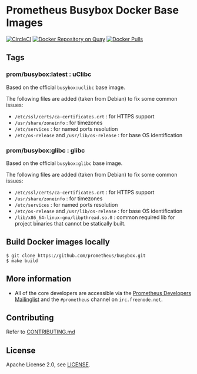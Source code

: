 # Prometheus Busybox Docker Base Images

[![CircleCI](https://circleci.com/gh/prometheus/busybox/tree/master.svg?style=shield)][circleci]
[![Docker Repository on Quay](https://quay.io/repository/prometheus/busybox/status)][quay]
[![Docker Pulls](https://img.shields.io/docker/pulls/prom/busybox.svg)][hub]

## Tags

### prom/busybox:latest : uClibc

Based on the official `busybox:uclibc` base image.

The following files are added (taken from Debian) to fix some common issues:

- `/etc/ssl/certs/ca-certificates.crt` : for HTTPS support
- `/usr/share/zoneinfo` : for timezones
- `/etc/services` : for named ports resolution
- `/etc/os-release` and `/usr/lib/os-release` : for base OS identification

### prom/busybox:glibc : glibc

Based on the official `busybox:glibc` base image.

The following files are added (taken from Debian) to fix some common issues:

- `/etc/ssl/certs/ca-certificates.crt` : for HTTPS support
- `/usr/share/zoneinfo` : for timezones
- `/etc/services` : for named ports resolution
- `/etc/os-release` and `/usr/lib/os-release` : for base OS identification
- `/lib/x86_64-linux-gnu/libpthread.so.0` : common required lib for project binaries that cannot be statically built.

## Build Docker images locally

```
$ git clone https://github.com/prometheus/busybox.git
$ make build
```

## More information

  * All of the core developers are accessible via the [Prometheus Developers Mailinglist](https://groups.google.com/forum/?fromgroups#!forum/prometheus-developers) and the `#prometheus` channel on `irc.freenode.net`.

## Contributing

Refer to [CONTRIBUTING.md](CONTRIBUTING.md)

## License

Apache License 2.0, see [LICENSE](LICENSE).


[circleci]: https://circleci.com/gh/prometheus/busybox
[hub]: https://hub.docker.com/r/prom/busybox/
[quay]: https://quay.io/repository/prometheus/busybox
